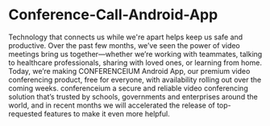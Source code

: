 # Conference-Call-Android-App
Technology that connects us while we're apart helps keep us safe and productive. Over the past few months, we’ve seen the power of video meetings bring us together—whether we’re working with teammates, talking to healthcare professionals, sharing with loved ones, or learning from home. Today, we’re making CONFERENCEIUM Android App, our premium video conferencing product, free for everyone, with availability rolling out over the coming weeks. conferenceium a secure and reliable video conferencing solution that’s trusted by schools, governments and enterprises around the world, and in recent months we will accelerated the release of top-requested features to make it even more helpful.
